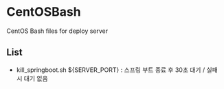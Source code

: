# CentOSBash
CentOS Bash files for deploy server

## List
* kill_springboot.sh ${SERVER_PORT} : 스프링 부트 종료 후 30초 대기 / 실패시 대기 없음